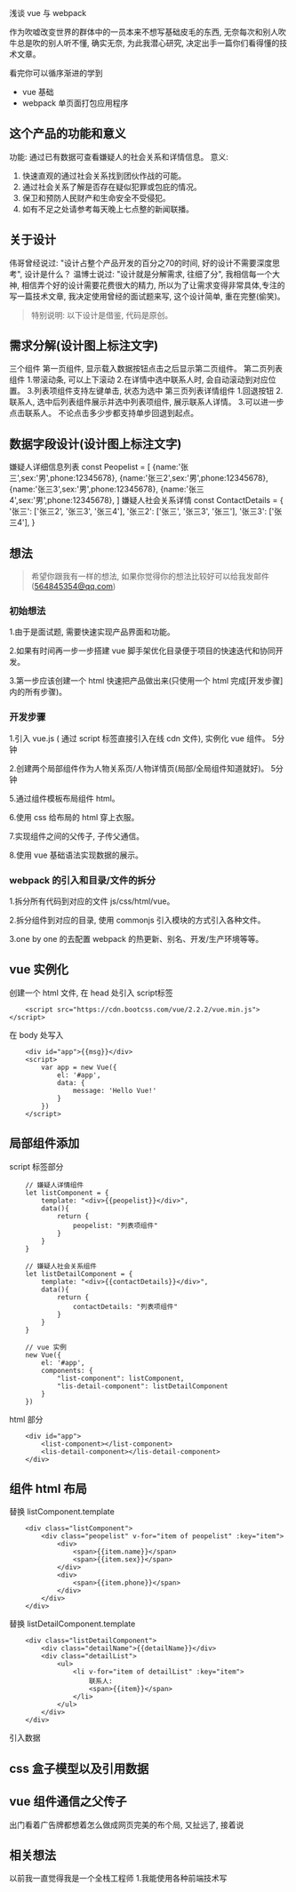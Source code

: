 浅谈 vue 与 webpack

作为吹嘘改变世界的群体中的一员本来不想写基础皮毛的东西, 无奈每次和别人吹牛总是吹的别人听不懂, 确实无奈, 为此我潜心研究, 决定出手一篇你们看得懂的技术文章。

看完你可以循序渐进的学到

* vue 基础
* webpack 单页面打包应用程序

## 这个产品的功能和意义

功能: 通过已有数据可查看嫌疑人的社会关系和详情信息。
意义: 
1. 快速直观的通过社会关系找到团伙作战的可能。
2. 通过社会关系了解是否存在疑似犯罪或包庇的情况。
3. 保卫和预防人民财产和生命安全不受侵犯。
4. 如有不足之处请参考每天晚上七点整的新闻联播。

## 关于设计

伟哥曾经说过: "设计占整个产品开发的百分之70的时间, 好的设计不需要深度思考", 设计是什么？ 温博士说过: "设计就是分解需求, 往细了分", 我相信每一个大神, 相信弄个好的设计需要花费很大的精力, 所以为了让需求变得非常具体,专注的写一篇技术文章, 我决定使用曾经的面试题来写, 这个设计简单, 重在完整(偷笑)。

> 特别说明: 以下设计是借鉴, 代码是原创。

## 需求分解(设计图上标注文字)

三个组件
第一页组件, 显示载入数据按钮点击之后显示第二页组件。
第二页列表组件
    1.带滚动条, 可以上下滚动
    2.在详情中选中联系人时, 会自动滚动到对应位置。
    3.列表项组件支持左键单击, 状态为选中
第三页列表详情组件
    1.回退按钮
    2.联系人, 选中后列表组件展示并选中列表项组件, 展示联系人详情。
    3.可以进一步点击联系人。 不论点击多少步都支持单步回退到起点。

## 数据字段设计(设计图上标注文字)

嫌疑人详细信息列表
const Peopelist = [
    {name:'张三',sex:'男',phone:12345678},
    {name:'张三2',sex:'男',phone:12345678},
    {name:'张三3',sex:'男',phone:12345678},
    {name:'张三4',sex:'男',phone:12345678},
]
嫌疑人社会关系详情
const ContactDetails = {
    '张三': ['张三2', '张三3', '张三4'],
    '张三2': ['张三', '张三3', '张三'],
    '张三3': ['张三4'],
} 

## 想法

> 希望你跟我有一样的想法, 如果你觉得你的想法比较好可以给我发邮件(564845354@qq.com)

### 初始想法

1.由于是面试题, 需要快速实现产品界面和功能。

2.如果有时间再一步一步搭建 vue 脚手架优化目录便于项目的快速迭代和协同开发。

3.第一步应该创建一个 html 快速把产品做出来(只使用一个 html 完成[开发步骤]内的所有步骤)。

### 开发步骤

1.引入 vue.js ( 通过 script 标签直接引入在线 cdn 文件), 实例化 vue 组件。 5分钟

2.创建两个局部组件作为人物关系页/人物详情页(局部/全局组件知道就好)。 5分钟

5.通过组件模板布局组件 html。

6.使用 css 给布局的 html 穿上衣服。

7.实现组件之间的父传子, 子传父通信。

8.使用 vue 基础语法实现数据的展示。

### webpack 的引入和目录/文件的拆分

1.拆分所有代码到对应的文件 js/css/html/vue。

2.拆分组件到对应的目录, 使用 commonjs 引入模块的方式引入各种文件。

3.one by one 的去配置 webpack 的热更新、别名、开发/生产环境等等。

## vue 实例化

创建一个 html 文件, 在 head 处引入 script标签

```
    <script src="https://cdn.bootcss.com/vue/2.2.2/vue.min.js"></script>
```

在 body 处写入

```
    <div id="app">{{msg}}</div>
    <script>
        var app = new Vue({
            el: '#app',
            data: {
                message: 'Hello Vue!'
            }
        })
    </script>
```

## 局部组件添加

script 标签部分

```
    // 嫌疑人详情组件
    let listComponent = {
        template: "<div>{{peopelist}}</div>",
        data(){
            return {
                peopelist: "列表项组件"
            }
        }
    }

    // 嫌疑人社会关系组件
    let listDetailComponent = {
        template: "<div>{{contactDetails}}</div>",
        data(){
            return {
                contactDetails: "列表项组件"
            }
        }
    }

    // vue 实例
    new Vue({
        el: '#app',
        components: {
            "list-component": listComponent,
            "lis-detail-component": listDetailComponent
        }
    })
```

html 部分

```
    <div id="app">
        <list-component></list-component>
        <lis-detail-component></lis-detail-component>
    </div>
```

## 组件 html 布局

替换 listComponent.template

```
    <div class="listComponent">
        <div class="peopelist" v-for="item of peopelist" :key="item">
            <div>
                <span>{{item.name}}</span>
                <span>{{item.sex}}</span>
            </div>
            <div>
                <span>{{item.phone}}</span>
            </div>
        </div>
    </div>
```

替换 listDetailComponent.template

```
    <div class="listDetailComponent">
        <div class="detailName">{{detailName}}</div>
        <div class="detailList">
            <ul>
                <li v-for="item of detailList" :key="item">
                    联系人: 
                    <span>{{item}}</span>
                </li>
            </ul>
        </div>
    </div>
```

引入数据 

## css 盒子模型以及引用数据






## vue 组件通信之父传子

出门看着广告牌都想着怎么做成网页完美的布个局, 又扯远了, 接着说

## 相关想法

以前我一直觉得我是一个全栈工程师
1.我能使用各种前端技术写